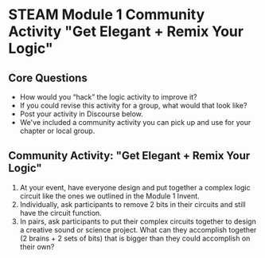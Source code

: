 
# STEAM Module 1 Community Activity "Get Elegant + Remix Your Logic"

## Core Questions
- How would you “hack” the logic activity to improve it?
- If you could revise this activity for a group, what would that look like?
- Post your activity in Discourse below. 
- We've included a community activity you can pick up and use for your chapter or local group. 

## Community Activity: "Get Elegant + Remix Your Logic"
1. At your event, have everyone design and put together a complex logic circuit like the ones we outlined in the Module 1 Invent. 
2. Individually, ask participants to remove 2 bits in their circuits and still have the circuit function.
3. In pairs, ask participants to put their complex circuits together to design a creative sound or science project. What can they accomplish together (2 brains + 2 sets of bits) that is bigger than they could accomplish on their own? 





 
